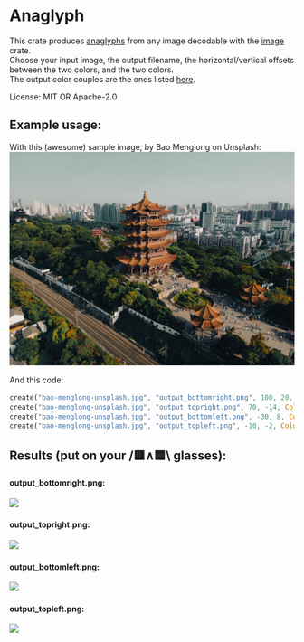 # Anaglyph

This crate produces [anaglyphs](https://en.wikipedia.org/wiki/Anaglyph_3D) from any image decodable with the [image](https://crates.io/crates/image) crate.  
Choose your input image, the output filename, the horizontal/vertical offsets between the two colors, and the two colors.  
The output color couples are the ones listed [here](https://en.wikipedia.org/wiki/Anaglyph_3D#Anaglyphic_color_channels).

License: MIT OR Apache-2.0

## Example usage:
With this (awesome) sample image, by Bao Menglong on Unsplash: 
![](bao-menglong-unsplash.jpg)


And this code: 
``` rust
create("bao-menglong-unsplash.jpg", "output_bottomright.png", 100, 20, Coloring::RedCyan);
create("bao-menglong-unsplash.jpg", "output_topright.png", 70, -14, Coloring::RedGreen);
create("bao-menglong-unsplash.jpg", "output_bottomleft.png", -30, 8, Coloring::Anachrome);
create("bao-menglong-unsplash.jpg", "output_topleft.png", -10, -2, Coloring::Trioscopic);
```

## Results (put on your /🟥∧🟦\ glasses): 
#### output_bottomright.png:  
![](results/output_bottomright.png)
#### output_topright.png:  
![](results/output_topright.png)
#### output_bottomleft.png:  
![](results/output_bottomleft.png)
#### output_topleft.png:  
![](results/output_topleft.png)